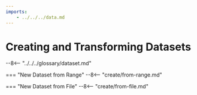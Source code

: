 ```yaml
---
imports:
    - ../../../data.md
---
```


# Creating and Transforming Datasets

--8<-- "../../../glossary/dataset.md"

=== "New Dataset from Range"
    --8<-- "create/from-range.md"

=== "New Dataset from File"
    --8<-- "create/from-file.md"
